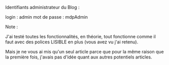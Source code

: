 Identifiants administrateur du Blog :

login :  admin
mot de passe : mdpAdmin

Note :

J'ai testé toutes les fonctionnalités, en théorie, tout fonctionne comme il faut avec des polices LISIBLE en plus (vous avez vu j'ai retenu).

Mais je ne vous ai mis qu'un seul article parce que pour la même raison que la première fois, j'avais pas d'idée quant aux autres potentiels articles.